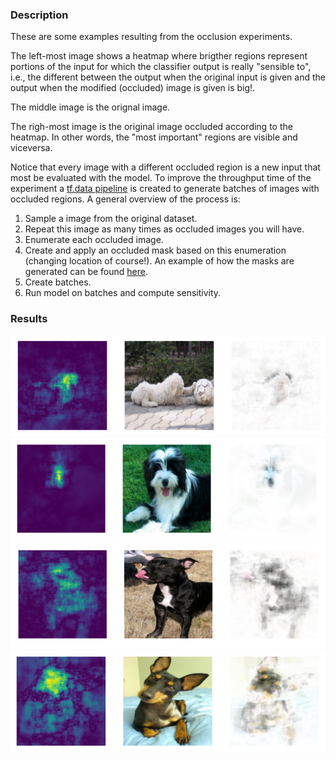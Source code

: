 ### Description
These are some examples resulting from the occlusion experiments.

The left-most image shows a heatmap where brigther regions represent portions of the input for which the classifier output is really "sensible to", i.e., the different between the output when the original input is given and the output when the modified (occluded) image is given is big!.

The middle image is the orignal image.

The righ-most image is the original image occluded according to the heatmap. In other words, the "most important" regions are visible and viceversa.

Notice that every image with a different occluded region is a new input that most be evaluated with the model. To improve the throughput time of the experiment a [tf.data pipeline](/conv%20nets/visualizations/occlusion/occlusion.py#L90) is created to generate batches of images with occluded regions. A general overview of the process is:
  1. Sample a image from the original dataset.
  2. Repeat this image as many times as occluded images you will have.
  3. Enumerate each occluded image.
  4. Create and apply an occluded mask based on this enumeration (changing location of course!). An example of how the masks are generated can be found [here](/conv%20nets/visualizations/occlusion/occlusion_mask_generation_test.ipynb).
  5. Create batches.
  6. Run model on batches and compute sensitivity.

### Results
![](/conv%20nets/visualizations/occlusion/example1.png)
![](/conv%20nets/visualizations/occlusion/example2.png)
![](/conv%20nets/visualizations/occlusion/example3.png)
![](/conv%20nets/visualizations/occlusion/example4.png)
